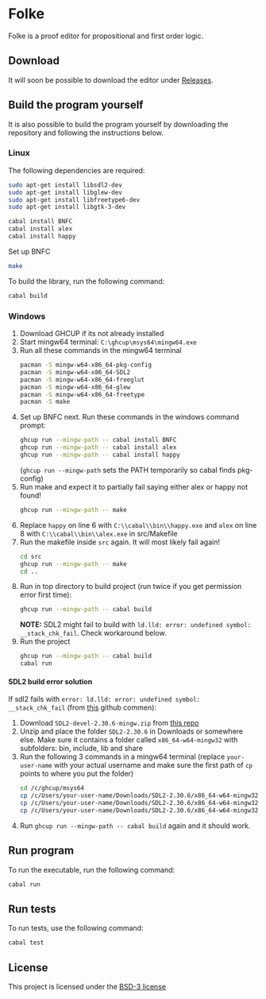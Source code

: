 # Folke
Folke is a proof editor for propositional and first order logic.

## Download
It will soon be possible to download the editor under [Releases](https://github.com/lambducas/folke/releases).

## Build the program yourself
It is also possible to build the program yourself by downloading the repository and following the instructions below.

### Linux
The following dependencies are required:
```bash
sudo apt-get install libsdl2-dev
sudo apt-get install libglew-dev
sudo apt-get install libfreetype6-dev
sudo apt-get install libgtk-3-dev

cabal install BNFC
cabal install alex
cabal install happy
```

Set up BNFC
```bash
make
```

To build the library, run the following command:
```bash
cabal build
```

### Windows
1. Download GHCUP if its not already installed
1. Start mingw64 terminal: `C:\ghcup\msys64\mingw64.exe`
1. Run all these commands in the mingw64 terminal
    ```bash
    pacman -S mingw-w64-x86_64-pkg-config
    pacman -S mingw-w64-x86_64-SDL2
    pacman -S mingw-w64-x86_64-freeglut
    pacman -S mingw-w64-x86_64-glew
    pacman -S mingw-w64-x86_64-freetype
    pacman -S make
    ```
1. Set up BNFC next. Run these commands in the windows command prompt:
    ```bash
    ghcup run --mingw-path -- cabal install BNFC
    ghcup run --mingw-path -- cabal install alex
    ghcup run --mingw-path -- cabal install happy
    ```
    (`ghcup run --mingw-path` sets the PATH temporarily so cabal finds pkg-config)
1. Run make and expect it to partially fail saying either alex or happy not found!
    ```bash
    ghcup run --mingw-path -- make
    ```
1. Replace `happy` on line 6 with `C:\\cabal\\bin\\happy.exe` and `alex` on line 8 with `C:\\cabal\\bin\\alex.exe` in src/Makefile
1. Run the makefile inside `src` again. It will most likely fail again!
    ```bash
    cd src
    ghcup run --mingw-path -- make
    cd ..
    ```
1. Run in top directory to build project (run twice if you get permission error first time):
    ```bash
    ghcup run --mingw-path -- cabal build
    ```
    **NOTE:** SDL2 might fail to build with `ld.lld: error: undefined symbol: __stack_chk_fail`. Check workaround below.
1. Run the project
    ```bash
    ghcup run --mingw-path -- cabal build
    cabal run
    ```

#### SDL2 build error solution
If sdl2 fails with `error: ld.lld: error: undefined symbol: __stack_chk_fail` (from [this](https://github.com/haskell-game/sdl2/issues/277#issuecomment-2283057736) github commen):
1. Download `SDL2-devel-2.30.6-mingw.zip` from [this repo](https://github.com/libsdl-org/SDL/releases/tag/release-2.30.6)
1. Unzip and place the folder `SDL2-2.30.6` in Downloads or somewhere else. Make sure it contains a folder called `x86_64-w64-mingw32` with subfolders: bin, include, lib and share
1. Run the following 3 commands in a mingw64 terminal (replace `your-user-name` with your actual username and make sure the first path of `cp` points to where you put the folder)
    ```bash
    cd /c/ghcup/msys64
    cp /c/Users/your-user-name/Downloads/SDL2-2.30.6/x86_64-w64-mingw32/lib/* -r /mingw64/lib/
    cp /c/Users/your-user-name/Downloads/SDL2-2.30.6/x86_64-w64-mingw32/include/* -r /mingw64/include/
    cp /c/Users/your-user-name/Downloads/SDL2-2.30.6/x86_64-w64-mingw32/bin/* -r /mingw64/bin/
    ```
1. Run `ghcup run --mingw-path -- cabal build` again and it should work.

## Run program
To run the executable, run the following command:
```bash
cabal run
```

## Run tests
To run tests, use the following command:
```bash
cabal test
```

## License
This project is licensed under the [BSD-3 license](LICENSE)